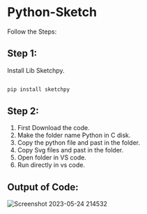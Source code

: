 # Python-Sketch

Follow the Steps:

## Step 1:

Install Lib Sketchpy.

```bash

pip install sketchpy

```

## Step 2:

1. First Download the code.
2. Make the folder name Python in C disk.
3. Copy the python file and past in the folder.
4. Copy Svg files and past in the folder.
5. Open folder in VS code.
6. Run directly in vs code.

## Output of Code:

![Screenshot 2023-05-24 214532](https://github.com/rohanmr/Python-Sketch/assets/122428641/f822c156-f085-4706-b645-236b99658459)

